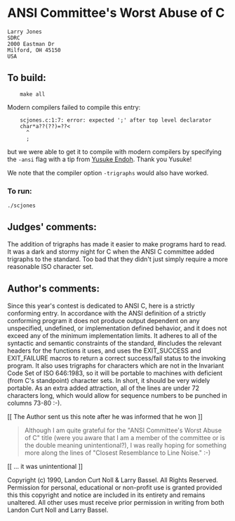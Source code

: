 # ANSI Committee's Worst Abuse of C

	Larry Jones
	SDRC
	2000 Eastman Dr
	Milford, OH 45150  
	USA

## To build:

        make all


Modern compilers failed to compile this entry:

	    scjones.c:1:7: error: expected ';' after top level declarator
	    char*a??(??)=??<
		  ^
		  ;


but we were able to get it to compile with modern compilers by specifying the
`-ansi` flag with a tip from [Yusuke Endoh](/winners.html#Yusuke_Endoh). Thank
you Yusuke! 

We note that the compiler option `-trigraphs` would also have worked.


### To run:

	./scjones

## Judges' comments:

The addition of trigraphs has made it easier to make programs 
hard to read.  It was a dark and stormy night for C when the
ANSI C committee added trigraphs to the standard.  Too bad
that they didn't just simply require a more reasonable ISO
character set.

## Author's comments:

Since this year's contest is dedicated to ANSI C, here is a
strictly conforming entry.  In accordance with the ANSI
definition of a strictly conforming program it does not produce
output dependent on any unspecified, undefined, or implementation
defined behavior, and it does not exceed any of the minimum
implementation limits.  It adheres to all of the syntactic and
semantic constraints of the standard, #includes the relevant
headers for the functions it uses, and uses the EXIT_SUCCESS and
EXIT_FAILURE macros to return a correct success/fail status to
the invoking program.  It also uses trigraphs for characters
which are not in the Invariant Code Set of ISO 646:1983, so it
will be portable to machines with deficient (from C's standpoint)
character sets.  In short, it should be very widely portable.  As
an extra added attraction, all of the lines are under 72
characters long, which would allow for sequence numbers to be
punched in columns 73-80 :-).

[[ The Author sent us this note after he was informed that he won ]]

> Although I am quite grateful for the "ANSI Committee's Worst Abuse of C" title
(were you aware that I am a member of the committee or is the double meaning
unintentional?), I was really hoping for something more along the lines of
"Closest Resemblance to Line Noise."  :-)

[[ ... it was unintentional ]]


Copyright (c) 1990, Landon Curt Noll & Larry Bassel.
All Rights Reserved.  Permission for personal, educational or non-profit use is
granted provided this this copyright and notice are included in its entirety
and remains unaltered.  All other uses must receive prior permission in writing
from both Landon Curt Noll and Larry Bassel.
